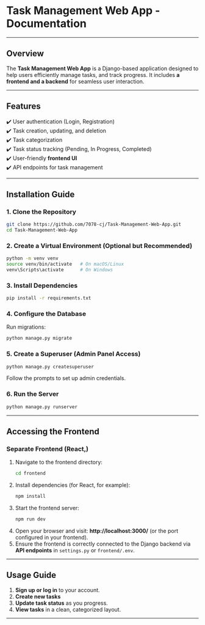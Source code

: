 
# **Task Management Web App - Documentation**  


---

## **Overview**  
The **Task Management Web App** is a Django-based application designed to help users efficiently manage tasks, and track progress. It includes **a frontend and a backend** for seamless user interaction.  

---

## **Features**  
✔️ User authentication (Login, Registration)  
✔️ Task creation, updating, and deletion  
✔️ Task categorization  
✔️ Task status tracking (Pending, In Progress, Completed)  
✔️ User-friendly **frontend UI**  
✔️ API endpoints for task management

---

## **Installation Guide**  
### **1. Clone the Repository**  
```sh
git clone https://github.com/7078-cj/Task-Management-Web-App.git
cd Task-Management-Web-App
```

### **2. Create a Virtual Environment (Optional but Recommended)**  
```sh
python -m venv venv
source venv/bin/activate   # On macOS/Linux
venv\Scripts\activate      # On Windows
```

### **3. Install Dependencies**  
```sh
pip install -r requirements.txt
```

### **4. Configure the Database**  
Run migrations:  
```sh
python manage.py migrate
```

### **5. Create a Superuser (Admin Panel Access)**  
```sh
python manage.py createsuperuser
```
Follow the prompts to set up admin credentials.

### **6. Run the Server**  
```sh
python manage.py runserver
```

---

## **Accessing the Frontend**  

### **Separate Frontend (React,)**
1. Navigate to the frontend directory:  
   ```sh
   cd frontend
   ```
2. Install dependencies (for React, for example):  
   ```sh
   npm install
   ```
3. Start the frontend server:  
   ```sh
   npm run dev
   ```
4. Open your browser and visit: **http://localhost:3000/** (or the port configured in your frontend).  
5. Ensure the frontend is correctly connected to the Django backend via **API endpoints** in `settings.py` or `frontend/.env`.  

---

## **Usage Guide**  
1. **Sign up or log in** to your account.  
2. **Create new tasks**
3. **Update task status** as you progress.  
4. **View tasks** in a clean, categorized layout.  
---



